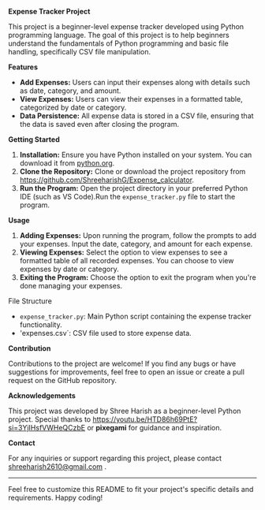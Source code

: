 **Expense Tracker Project**

This project is a beginner-level expense tracker developed using Python programming language. The goal of this project is to help beginners understand the fundamentals of Python programming and basic file handling, specifically CSV file manipulation.

**Features**

- **Add Expenses:** Users can input their expenses along with details such as date, category, and amount.
- **View Expenses:** Users can view their expenses in a formatted table, categorized by date or category.
- **Data Persistence:** All expense data is stored in a CSV file, ensuring that the data is saved even after closing the program.

**Getting Started**

1. **Installation:** Ensure you have Python installed on your system. You can download it from [python.org](https://www.python.org/downloads/).
2. **Clone the Repository:** Clone or download the project repository from https://github.com/ShreeharishG/Expense_calculator.
3. **Run the Program:** Open the project directory in your preferred Python IDE (such as VS Code).Run the `expense_tracker.py` file to start the program.

**Usage**

1. **Adding Expenses:** Upon running the program, follow the prompts to add your expenses. Input the date, category, and amount for each expense.
2. **Viewing Expenses:** Select the option to view expenses to see a formatted table of all recorded expenses. You can choose to view expenses by date or category.
3. **Exiting the Program:** Choose the option to exit the program when you're done managing your expenses.

File Structure

- `expense_tracker.py`: Main Python script containing the expense tracker functionality.
- 'expenses.csv`: CSV file used to store expense data.

**Contribution**

Contributions to the project are welcome! If you find any bugs or have suggestions for improvements, feel free to open an issue or create a pull request on the GitHub repository.

**Acknowledgements**

This project was developed by Shree Harish as a beginner-level Python project. Special thanks to https://youtu.be/HTD86h69PtE?si=3YjIHsfVWHeQCzbE or **pixegami** for guidance and inspiration.


**Contact**


For any inquiries or support regarding this project, please contact shreeharish2610@gmail.com .

---

Feel free to customize this README to fit your project's specific details and requirements. Happy coding!
